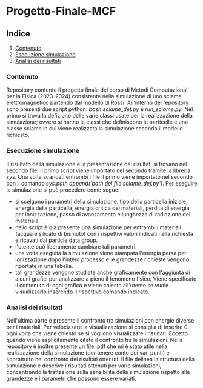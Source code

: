 # Progetto-Finale-MCF

## Indice
1. [Contenuto](#contenuto)
2. [Esecuzione simulazione](#esecuzionesimulazione)
3. [Analisi dei risultati](#analisirisultati)

### Contenuto

Repository contente il progetto finale del corso di Metodi Computazionali per la Fisica (2023-2024) consistente nella simulazione
di uno sciame elettromagnetico partendo dal modello di Rossi. All'interno del repository sono presenti due script python: _bash sciame_def.py_
e _run_sciame.py_. Nel primo si trova la defizione delle varie classi usate per la realizzazione della simulazione; ovvero si hanno le 
classi che definiscono le particelle e una classe sciame in cui viene realizzata la simulazione secondo il modello richiesto. 

### Esecuzione simulazione 

Il risultato della simulazione e la presentazione dei risultati si trovano nel secondo file. Il primo script viene importato nel secondo
tramite la libreria _sys_. Una volta scaricati entrambi i file il primo viene importato nel secondo con il comando _sys.path.append('path
del file sciame_def.py')_. Per eseguire la simulazione si può procedere come segue:
* si scelgono i parametri della simulazione, tipo della particella iniziale, 
    energia della particella, energia critica dei materiali, perdita di energia per ionizzazione, 
    passo di avanzamento  e lunghezza di radiazione del materiale.
* nello script è già presente una simulazione per entrambi i materiali (acqua e silicato di bismuto) con i rispettivi valori 
    indicati nella richiesta e ricavati dal particle data group.
* l'utente può liberamente cambiare tali parametri.
* una volta eseguita la simulazione viene stampata l'energia persa per ionizzazione dopo l'intero processo e 
    le grandezze richieste vengono riportate in una tabella. 
* tali grandezze vengono studiate anche graficamente con l'aggiunta di alcuni grafici per analizzare a pieno il
    fenomeno fisico. Viene specificato il contenuto di ogni grafico e viene chiesto all'utente se vuole visualizzarlo
    inserendo il rispettivo comando indicato.
### Analisi dei risultati

Nell'ultima parte è presente il confronto tra simulazioni con energie diverse per i materiali. Per velocizzare la visualizzazione
si consiglia di inserire 0 ogni volta che viene chiesto se si vogliono visualizzare i risultati. Eccetto quando viene esplicitamente
citato il confronto tra le simulazioni.
Nella repository è inoltre presente un file .pdf che mi è stato utile nella realizzazione della simulazione (per tenere conto
dei vari punti) e soprattutto nel confronto dei risultati ottenuti. Il file delinea la struttura della simulazione e descrive i
risultati ottenuti per varie simulazioni, concentrando la trattazione sulla sensibilità della simulazione rispetto alle grandezze 
e i parametri che possono essere variati.
